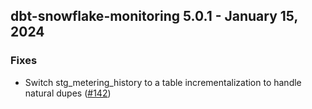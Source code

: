 ## dbt-snowflake-monitoring 5.0.1 - January 15, 2024

### Fixes

- Switch stg_metering_history to a table incrementalization to handle natural dupes ([#142](https://github.com/get-select/dbt-snowflake-monitoring/pull/142))


